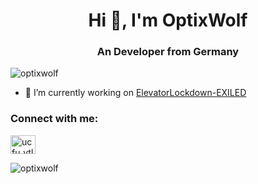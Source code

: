 <h1 align="center">Hi 👋, I'm OptixWolf</h1>
<h3 align="center">An Developer from Germany</h3>

<p align="left"> <img src="https://komarev.com/ghpvc/?username=optixwolf&label=Profile%20views&color=0e75b6&style=flat" alt="optixwolf" /> </p>

- 🔭 I’m currently working on [ElevatorLockdown-EXILED](https://github.com/OptixWolf/ElevatorLockdown-EXILED)

<h3 align="left">Connect with me:</h3>
<p align="left">
<a href="https://www.youtube.com/channel/UCfU_vTlfdNQHZuR8g-TdG3w" target="blank"><img align="center" src="https://raw.githubusercontent.com/rahuldkjain/github-profile-readme-generator/master/src/images/icons/Social/youtube.svg" alt="ucfu_vtlfdnqhzur8g-tdg3w" height="30" width="40" /></a>
</p>

<p><img align="center" src="https://github-readme-stats.vercel.app/api/top-langs?username=optixwolf&show_icons=true&locale=en&layout=compact" alt="optixwolf" /></p>
